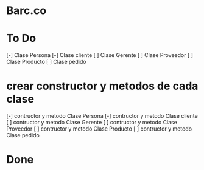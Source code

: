 # Barc.co
# To Do
[-] Clase Persona 
[-] Clase cliente
[ ] Clase Gerente
[ ] Clase Proveedor
[ ] Clase Producto 
[ ] Clase pedido 

# crear constructor y metodos de cada clase 
[-] contructor y metodo Clase Persona 
[-] contructor y metodo Clase cliente
[ ] contructor y metodo Clase Gerente
[ ] contructor y metodo Clase Proveedor
[ ] contructor y metodo Clase Producto 
[ ] contructor y metodo Clase pedido 

# Done
